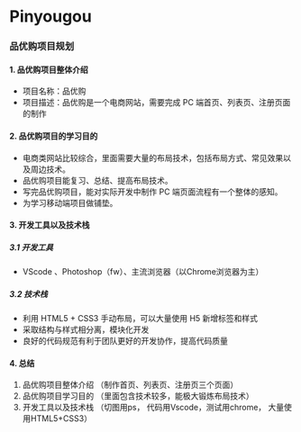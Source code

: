 # Pinyougou

###  品优购项目规划

#### 1.  品优购项目整体介绍

- 项目名称：品优购
- 项目描述：品优购是一个电商网站，需要完成 PC 端首页、列表页、注册页面的制作

#### 2.  品优购项目的学习目的

- 电商类网站比较综合，里面需要大量的布局技术，包括布局方式、常见效果以及周边技术。
- 品优购项目能复习、总结、提高布局技术。
- 写完品优购项目，能对实际开发中制作 PC 端页面流程有一个整体的感知。
- 为学习移动端项目做铺垫。

#### 3.  开发工具以及技术栈

##### 3.1  开发工具

- VScode 、Photoshop（fw）、主流浏览器（以Chrome浏览器为主）

##### 3.2  技术栈

- 利用 HTML5 + CSS3 手动布局，可以大量使用 H5 新增标签和样式
- 采取结构与样式相分离，模块化开发
- 良好的代码规范有利于团队更好的开发协作，提高代码质量

#### 4.  总结

1. 品优购项目整体介绍 （制作首页、列表页、注册页三个页面）
2. 品优购项目学习目的 （里面包含技术较多，能极大锻炼布局技术）
3. 开发工具以及技术栈 （切图用ps， 代码用Vscode，测试用chrome， 大量使用HTML5+CSS3）
